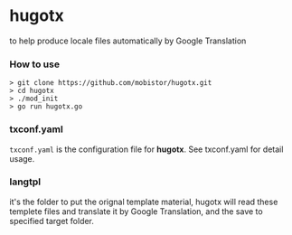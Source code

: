 # hugotx

to help produce locale files automatically by Google Translation



### How to use

```
> git clone https://github.com/mobistor/hugotx.git
> cd hugotx
> ./mod_init 
> go run hugotx.go
```



### txconf.yaml

`txconf.yaml` is the configuration file for **hugotx**. See txconf.yaml for detail usage.



### langtpl

it's the folder to put the orignal template material, hugotx will read these templete files and translate it by Google Translation, and the save to specified target folder.
